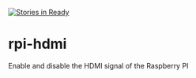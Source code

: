 [![Stories in Ready](https://badge.waffle.io/idjem/rpi-hdmi.png?label=ready&title=Ready)](https://waffle.io/idjem/rpi-hdmi)
# rpi-hdmi
Enable and disable the HDMI signal of the Raspberry PI
